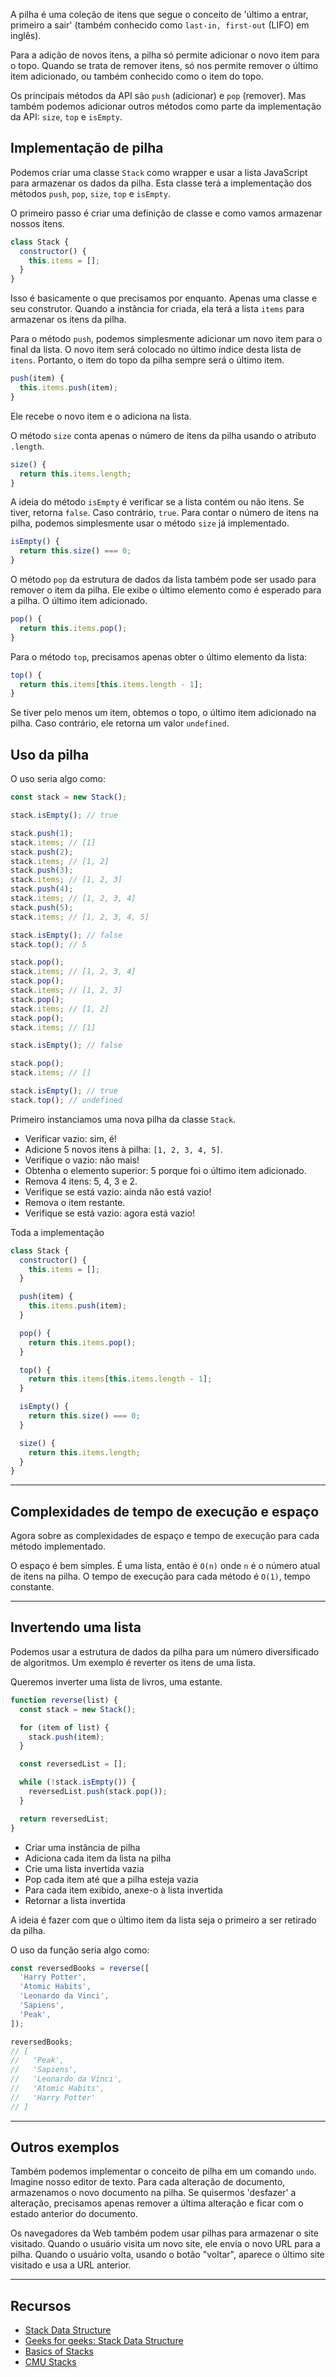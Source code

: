 A pilha é uma coleção de itens que segue o conceito de 'último a entrar, primeiro a sair' (também conhecido como `last-in, first-out` (LIFO) em inglês).

Para a adição de novos itens, a pilha só permite adicionar o novo item para o topo. Quando se trata de remover itens, só nos permite remover o último item adicionado, ou também conhecido como o item do topo.

Os principais métodos da API são `push` (adicionar) e `pop` (remover). Mas também podemos adicionar outros métodos como parte da implementação da API: `size`, `top` e `isEmpty`.

## Implementação de pilha

Podemos criar uma classe `Stack` como wrapper e usar a lista JavaScript para armazenar os dados da pilha. Esta classe terá a implementação dos métodos `push`, `pop`, `size`, `top` e `isEmpty`.

O primeiro passo é criar uma definição de classe e como vamos armazenar nossos itens.

```javascript
class Stack {
  constructor() {
    this.items = [];
  }
}
```

Isso é basicamente o que precisamos por enquanto. Apenas uma classe e seu construtor. Quando a instância for criada, ela terá a lista `items` para armazenar os itens da pilha.

Para o método `push`, podemos simplesmente adicionar um novo item para o final da lista. O novo item será colocado no último índice desta lista de `itens`. Portanto, o item do topo da pilha sempre será o último item.

```javascript
push(item) {
  this.items.push(item);
}
```

Ele recebe o novo item e o adiciona na lista.

O método `size` conta apenas o número de itens da pilha usando o atributo `.length`.

```javascript
size() {
  return this.items.length;
}
```

A ideia do método `isEmpty` é verificar se a lista contém ou não itens. Se tiver, retorna `false`. Caso contrário, `true`. Para contar o número de itens na pilha, podemos simplesmente usar o método `size` já implementado.

```javascript
isEmpty() {
  return this.size() === 0;
}
```

O método `pop` da estrutura de dados da lista também pode ser usado para remover o item da pilha. Ele exibe o último elemento como é esperado para a pilha. O último item adicionado.

```javascript
pop() {
  return this.items.pop();
}
```

Para o método `top`, precisamos apenas obter o último elemento da lista:

```javascript
top() {
  return this.items[this.items.length - 1];
}
```

Se tiver pelo menos um item, obtemos o topo, o último item adicionado na pilha. Caso contrário, ele retorna um valor `undefined`.

## Uso da pilha

O uso seria algo como:

```javascript
const stack = new Stack();

stack.isEmpty(); // true

stack.push(1);
stack.items; // [1]
stack.push(2);
stack.items; // [1, 2]
stack.push(3);
stack.items; // [1, 2, 3]
stack.push(4);
stack.items; // [1, 2, 3, 4]
stack.push(5);
stack.items; // [1, 2, 3, 4, 5]

stack.isEmpty(); // false
stack.top(); // 5

stack.pop();
stack.items; // [1, 2, 3, 4]
stack.pop();
stack.items; // [1, 2, 3]
stack.pop();
stack.items; // [1, 2]
stack.pop();
stack.items; // [1]

stack.isEmpty(); // false

stack.pop();
stack.items; // []

stack.isEmpty(); // true
stack.top(); // undefined
```

Primeiro instanciamos uma nova pilha da classe `Stack`.

- Verificar vazio: sim, é!
- Adicione 5 novos itens à pilha: `[1, 2, 3, 4, 5]`.
- Verifique o vazio: não mais!
- Obtenha o elemento superior: 5 porque foi o último item adicionado.
- Remova 4 itens: 5, 4, 3 e 2.
- Verifique se está vazio: ainda não está vazio!
- Remova o item restante.
- Verifique se está vazio: agora está vazio!

Toda a implementação

```javascript
class Stack {
  constructor() {
    this.items = [];
  }

  push(item) {
    this.items.push(item);
  }

  pop() {
    return this.items.pop();
  }

  top() {
    return this.items[this.items.length - 1];
  }

  isEmpty() {
    return this.size() === 0;
  }

  size() {
    return this.items.length;
  }
}
```

---

## Complexidades de tempo de execução e espaço

Agora sobre as complexidades de espaço e tempo de execução para cada método implementado.

O espaço é bem simples. É uma lista, então é `O(n)` onde `n` é o número atual de itens na pilha. O tempo de execução para cada método é `O(1)`, tempo constante.

---

## Invertendo uma lista

Podemos usar a estrutura de dados da pilha para um número diversificado de algoritmos. Um exemplo é reverter os itens de uma lista.

Queremos inverter uma lista de livros, uma estante.

```javascript
function reverse(list) {
  const stack = new Stack();

  for (item of list) {
    stack.push(item);
  }

  const reversedList = [];

  while (!stack.isEmpty()) {
    reversedList.push(stack.pop());
  }

  return reversedList;
}
```

- Criar uma instância de pilha
- Adiciona cada item da lista na pilha
- Crie uma lista invertida vazia
- Pop cada item até que a pilha esteja vazia
- Para cada item exibido, anexe-o à lista invertida
- Retornar a lista invertida

A ideia é fazer com que o último item da lista seja o primeiro a ser retirado da pilha.

O uso da função seria algo como:

```javascript
const reversedBooks = reverse([
  'Harry Potter',
  'Atomic Habits',
  'Leonardo da Vinci',
  'Sapiens',
  'Peak',
]);

reversedBooks;
// [
//   'Peak',
//   'Sapiens',
//   'Leonardo da Vinci',
//   'Atomic Habits',
//   'Harry Potter'
// ]
```

---

## Outros exemplos

Também podemos implementar o conceito de pilha em um comando `undo`. Imagine nosso editor de texto. Para cada alteração de documento, armazenamos o novo documento na pilha. Se quisermos 'desfazer' a alteração, precisamos apenas remover a última alteração e ficar com o estado anterior do documento.

Os navegadores da Web também podem usar pilhas para armazenar o site visitado. Quando o usuário visita um novo site, ele envia o novo URL para a pilha. Quando o usuário volta, usando o botão "voltar", aparece o último site visitado e usa a URL anterior.

---

## Recursos

- [Stack Data Structure](/series/data-structures-in-javascript/stack-data-structure)
- [Geeks for geeks: Stack Data Structure](https://www.geeksforgeeks.org/stack-data-structure-introduction-program/)
- [Basics of Stacks](https://www.hackerearth.com/pt-br/practice/data-structures/stacks/basics-of-stacks/tutorial/)
- [CMU Stacks](https://www.cs.cmu.edu/~adamchik/15-121/lectures/Stacks%20and%20Queues/Stacks%20and%20Queues.html)
